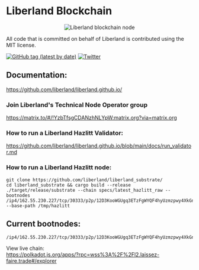 # Liberland Blockchain    
<p>
<center>

  <img style="max-height: 250px;" alt="Liberland blockchain node" title="Liberland Logo" src="Liberland_official_znak.png">
</center>
</p>


All code that is committed on behalf of Liberland is contributed using the MIT license.

[![GitHub tag (latest by date)](https://img.shields.io/github/v/tag/liberland/liberland_substrate)](https://github.com/liberland/liberland_substrate/tags) [![Twitter](https://img.shields.io/badge/Twitter-gray?logo=twitter)](https://twitter.com/liberland)


## Documentation:  
https://github.com/liberland/liberland.github.io/    


### Join Liberland's Technical Node Operator group   
https://matrix.to/#/!YzbTfsgCDANzhNLYpW:matrix.org?via=matrix.org  


### How to run a Liberland Hazlitt Validator:    
https://github.com/liberland/liberland.github.io/blob/main/docs/run_validator.md   



### How to run a Liberland Hazlitt node:    
```shell
git clone https://github.com/liberland/liberland_substrate/
cd liberland_substrate && cargo build --release
./target/release/substrate --chain specs/latest_hazlitt_raw --bootnodes /ip4/162.55.230.227/tcp/30333/p2p/12D3KooWGUgq3ETzFgWYQF4hyUzmzpwy4XkGnyCVcxLoymy3oWoK --base-path /tmp/hazlitt
```   

## Current bootnodes:
```
/ip4/162.55.230.227/tcp/30333/p2p/12D3KooWGUgq3ETzFgWYQF4hyUzmzpwy4XkGnyCVcxLoymy3oWoK
```


View live chain:   
https://polkadot.js.org/apps/?rpc=wss%3A%2F%2Fl2.laissez-faire.trade#/explorer




